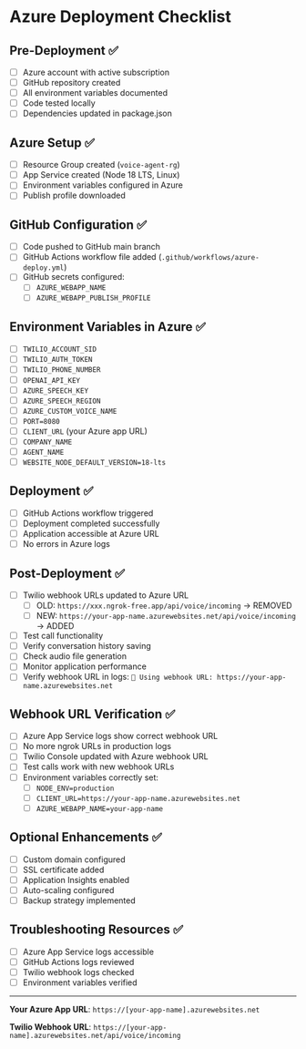 # Azure Deployment Checklist

## Pre-Deployment ✅

- [ ] Azure account with active subscription
- [ ] GitHub repository created
- [ ] All environment variables documented
- [ ] Code tested locally
- [ ] Dependencies updated in package.json

## Azure Setup ✅

- [ ] Resource Group created (`voice-agent-rg`)
- [ ] App Service created (Node 18 LTS, Linux)
- [ ] Environment variables configured in Azure
- [ ] Publish profile downloaded

## GitHub Configuration ✅

- [ ] Code pushed to GitHub main branch
- [ ] GitHub Actions workflow file added (`.github/workflows/azure-deploy.yml`)
- [ ] GitHub secrets configured:
  - [ ] `AZURE_WEBAPP_NAME`
  - [ ] `AZURE_WEBAPP_PUBLISH_PROFILE`

## Environment Variables in Azure ✅

- [ ] `TWILIO_ACCOUNT_SID`
- [ ] `TWILIO_AUTH_TOKEN`
- [ ] `TWILIO_PHONE_NUMBER`
- [ ] `OPENAI_API_KEY`
- [ ] `AZURE_SPEECH_KEY`
- [ ] `AZURE_SPEECH_REGION`
- [ ] `AZURE_CUSTOM_VOICE_NAME`
- [ ] `PORT=8080`
- [ ] `CLIENT_URL` (your Azure app URL)
- [ ] `COMPANY_NAME`
- [ ] `AGENT_NAME`
- [ ] `WEBSITE_NODE_DEFAULT_VERSION=18-lts`

## Deployment ✅

- [ ] GitHub Actions workflow triggered
- [ ] Deployment completed successfully
- [ ] Application accessible at Azure URL
- [ ] No errors in Azure logs

## Post-Deployment ✅

- [ ] Twilio webhook URLs updated to Azure URL
  - [ ] OLD: `https://xxx.ngrok-free.app/api/voice/incoming` → REMOVED
  - [ ] NEW: `https://your-app-name.azurewebsites.net/api/voice/incoming` → ADDED
- [ ] Test call functionality
- [ ] Verify conversation history saving
- [ ] Check audio file generation
- [ ] Monitor application performance
- [ ] Verify webhook URL in logs: `🔗 Using webhook URL: https://your-app-name.azurewebsites.net`

## Webhook URL Verification ✅

- [ ] Azure App Service logs show correct webhook URL
- [ ] No more ngrok URLs in production logs
- [ ] Twilio Console updated with Azure webhook URL
- [ ] Test calls work with new webhook URLs
- [ ] Environment variables correctly set:
  - [ ] `NODE_ENV=production`
  - [ ] `CLIENT_URL=https://your-app-name.azurewebsites.net`
  - [ ] `AZURE_WEBAPP_NAME=your-app-name`

## Optional Enhancements ✅

- [ ] Custom domain configured
- [ ] SSL certificate added
- [ ] Application Insights enabled
- [ ] Auto-scaling configured
- [ ] Backup strategy implemented

## Troubleshooting Resources ✅

- [ ] Azure App Service logs accessible
- [ ] GitHub Actions logs reviewed
- [ ] Twilio webhook logs checked
- [ ] Environment variables verified

---

**Your Azure App URL**: `https://[your-app-name].azurewebsites.net`

**Twilio Webhook URL**: `https://[your-app-name].azurewebsites.net/api/voice/incoming` 